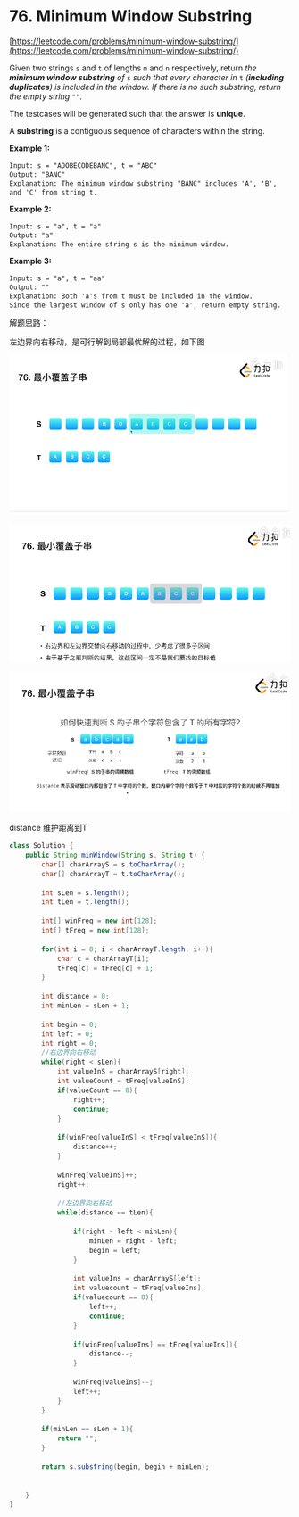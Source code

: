 # 76. Minimum Window Substring

[https://leetcode.com/problems/minimum-window-substring/](https://leetcode.com/problems/minimum-window-substring/)





Given two strings `s` and `t` of lengths `m` and `n` respectively, return _the **minimum window substring** of_ `s` _such that every character in_ `t` _(**including duplicates**) is included in the window. If there is no such substring, return the empty string_ `""`_._

The testcases will be generated such that the answer is **unique**.

A **substring** is a contiguous sequence of characters within the string.

&#x20;

**Example 1:**

```
Input: s = "ADOBECODEBANC", t = "ABC"
Output: "BANC"
Explanation: The minimum window substring "BANC" includes 'A', 'B', and 'C' from string t.
```

**Example 2:**

```
Input: s = "a", t = "a"
Output: "a"
Explanation: The entire string s is the minimum window.
```

**Example 3:**

```
Input: s = "a", t = "aa"
Output: ""
Explanation: Both 'a's from t must be included in the window.
Since the largest window of s only has one 'a', return empty string.
```

解题思路：

左边界向右移动，是可行解到局部最优解的过程，如下图

![](<../.gitbook/assets/image (18) (1) (1).png>)

![](<../.gitbook/assets/image (17) (1) (1).png>)

![](<../.gitbook/assets/image (18) (1).png>)

distance 维护距离到T

```java
class Solution {
    public String minWindow(String s, String t) {
		char[] charArrayS = s.toCharArray();
		char[] charArrayT = t.toCharArray();

		int sLen = s.length();
		int tLen = t.length();

		int[] winFreq = new int[128];
		int[] tFreq = new int[128];

		for(int i = 0; i < charArrayT.length; i++){
			char c = charArrayT[i];
			tFreq[c] = tFreq[c] + 1;
		}

		int distance = 0;
		int minLen = sLen + 1;

		int begin = 0;
		int left = 0;
		int right = 0;
		//右边界向右移动
		while(right < sLen){
			int valueInS = charArrayS[right];
			int valueCount = tFreq[valueInS];
			if(valueCount == 0){
				right++;
				continue;
			}

			if(winFreq[valueInS] < tFreq[valueInS]){
				distance++;
			}

			winFreq[valueInS]++;
			right++;

			//左边界向右移动
			while(distance == tLen){

				if(right - left < minLen){
					minLen = right - left;
					begin = left;
				}

				int valueIns = charArrayS[left];
				int valuecount = tFreq[valueIns];
				if(valuecount == 0){
					left++;
					continue;
				}

				if(winFreq[valueIns] == tFreq[valueIns]){
					distance--;
				}

				winFreq[valueIns]--;
				left++;
			}
		}

		if(minLen == sLen + 1){
			return "";
		}

		return s.substring(begin, begin + minLen);


	}
}
```

